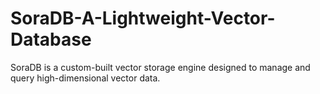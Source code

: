 # SoraDB-A-Lightweight-Vector-Database
SoraDB is a custom-built vector storage engine designed to manage and query high-dimensional vector data.
